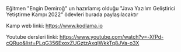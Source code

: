 Eğitmen "Engin Demiroğ" un hazırlamış olduğu "Java Yazılım Geliştirici Yetiştirme Kampı 2022" ödevleri burada paylaşılacaktır

Kamp web linki:
https://www.kodlama.io

Youtube dersleri linki:
https://www.youtube.com/watch?v=-XfPd-cQRuo&list=PLqG356ExoxZUGztzAxqIWkkTq8JVa-o3X

